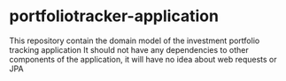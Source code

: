 # portfoliotracker-application
This repository contain the domain model of the investment portfolio tracking application
It should not have any dependencies to other components of the application, it will have no idea about web requests or JPA
